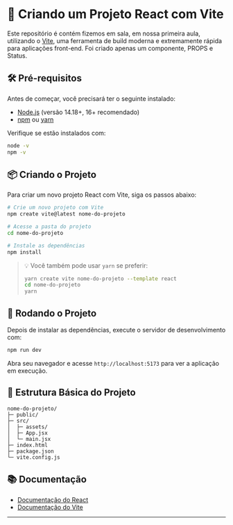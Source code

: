 # 🚀 Criando um Projeto React com Vite

Este repositório é contém fizemos em sala, em nossa primeira aula, utilizando o [Vite](https://vitejs.dev/), uma ferramenta de build moderna e extremamente rápida para aplicações front-end.
Foi criado apenas um componente, PROPS e Status.

## 🛠️ Pré-requisitos

Antes de começar, você precisará ter o seguinte instalado:

- [Node.js](https://nodejs.org/) (versão 14.18+, 16+ recomendado)
- [npm](https://www.npmjs.com/) ou [yarn](https://yarnpkg.com/)

Verifique se estão instalados com:

```bash
node -v
npm -v
```

## 📦 Criando o Projeto

Para criar um novo projeto React com Vite, siga os passos abaixo:

```bash
# Crie um novo projeto com Vite
npm create vite@latest nome-do-projeto

# Acesse a pasta do projeto
cd nome-do-projeto

# Instale as dependências
npm install
```

> 💡 Você também pode usar `yarn` se preferir:
> 
> ```bash
> yarn create vite nome-do-projeto --template react
> cd nome-do-projeto
> yarn
> ```

## 🚀 Rodando o Projeto

Depois de instalar as dependências, execute o servidor de desenvolvimento com:

```bash
npm run dev
```

Abra seu navegador e acesse `http://localhost:5173` para ver a aplicação em execução.

## 📁 Estrutura Básica do Projeto

```
nome-do-projeto/
├─ public/
├─ src/
│  ├─ assets/
│  ├─ App.jsx
│  └─ main.jsx
├─ index.html
├─ package.json
└─ vite.config.js
```

## 📚 Documentação

- [Documentação do React](https://reactjs.org/)
- [Documentação do Vite](https://vitejs.dev/)

---
